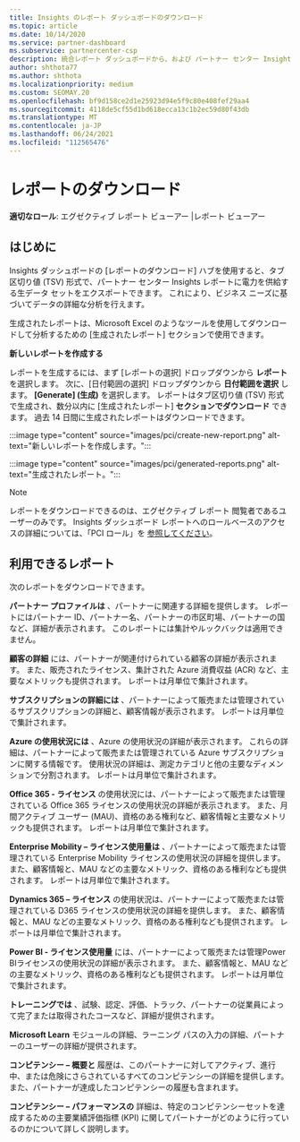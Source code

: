 ```yaml
---
title: Insights のレポート ダッシュボードのダウンロード
ms.topic: article
ms.date: 10/14/2020
ms.service: partner-dashboard
ms.subservice: partnercenter-csp
description: 統合レポート ダッシュボードから、および パートナー センター Insights レポートからデータをダウンロードおよびエクスポートするパートナー センターについて学習します。
author: shthota77
ms.author: shthota
ms.localizationpriority: medium
ms.custom: SEOMAY.20
ms.openlocfilehash: bf9d158ce2d1e25923d94e5f9c80e408fef29aa4
ms.sourcegitcommit: 4118de5cf55d1bd618ecca13c1b2ec59d80f43db
ms.translationtype: MT
ms.contentlocale: ja-JP
ms.lasthandoff: 06/24/2021
ms.locfileid: "112565476"
---
```

# <a name="download-reports"></a>レポートのダウンロード

**適切なロール**: エグゼクティブ レポート ビューアー |レポート ビューアー

## <a name="introduction"></a>はじめに

Insights ダッシュボードの [レポートのダウンロード] ハブを使用すると、タブ区切り値 (TSV) 形式で、パートナー センター Insights レポートに電力を供給する生データ セットをエクスポートできます。 これにより、ビジネス ニーズに基づいてデータの詳細な分析を行えます。

生成されたレポートは、Microsoft Excel のようなツールを使用してダウンロードして分析するための [生成されたレポート] セクションで使用できます。

**新しいレポートを作成する**

レポートを生成するには、まず [レポートの選択] ドロップダウンから **レポート** を選択します。 次に、[日付範囲の選択] ドロップダウンから **日付範囲を選択** します。 **[Generate] \(生成)** を選択します。 レポートはタブ区切り値 (TSV) 形式で生成され、数分以内に [生成されたレポート] **セクションでダウンロード** できます。 過去 14 日間に生成されたレポートはダウンロードできます。

:::image type="content" source="images/pci/create-new-report.png" alt-text="新しいレポートを作成します。":::

:::image type="content" source="images/pci/generated-reports.png" alt-text="生成されたレポート。":::

>[!NOTE] 
>レポートをダウンロードできるのは、エグゼクティブ レポート 閲覧者であるユーザーのみです。 Insights ダッシュボード レポートへのロールベースのアクセスの詳細については、「PCI ロール」を [参照してください](pci-roles.md)。 

## <a name="available-reports"></a>利用できるレポート

次のレポートをダウンロードできます。

**パートナー プロファイルは** 、パートナーに関連する詳細を提供します。 レポートにはパートナー ID、パートナー名、パートナーの市区町場、パートナーの国など、詳細が表示されます。 このレポートには集計やルックバックは適用できません。

**顧客の詳細** には、パートナーが関連付けられている顧客の詳細が表示されます。 また、販売されたライセンス、集計された Azure 消費収益 (ACR) など、主要なメトリックも提供されます。 レポートは月単位で集計されます。

**サブスクリプションの詳細には** 、パートナーによって販売または管理されているサブスクリプションの詳細と、顧客情報が表示されます。 レポートは月単位で集計されます。

**Azure の使用状況には** 、Azure の使用状況の詳細が表示されます。 これらの詳細は、パートナーによって販売または管理されている Azure サブスクリプションに関する情報です。 使用状況の詳細は、測定カテゴリと他の主要なディメンションで分割されます。 レポートは月単位で集計されます。

**Office 365 - ライセンス** の使用状況には、パートナーによって販売または管理されている Office 365 ライセンスの使用状況の詳細が表示されます。 また、月間アクティブ ユーザー (MAU)、資格のある権利など、顧客情報と主要なメトリックも提供されます。 レポートは月単位で集計されます。

**Enterprise Mobility – ライセンス使用量は**  、パートナーによって販売または管理されている Enterprise Mobility ライセンスの使用状況の詳細を提供します。 また、顧客情報と、MAU などの主要なメトリック、資格のある権利なども提供されます。 レポートは月単位で集計されます。

**Dynamics 365 – ライセンス** の使用状況は、パートナーによって販売または管理されている D365 ライセンスの使用状況の詳細を提供します。 また、顧客情報と、MAU などの主要なメトリック、資格のある権利なども提供されます。 レポートは月単位で集計されます。

**Power BI - ライセンス使用量** には、パートナーによって販売または管理Power BIライセンスの使用状況の詳細が表示されます。 また、顧客情報と、MAU などの主要なメトリック、資格のある権利なども提供されます。 レポートは月単位で集計されます。

**トレーニングでは** 、試験、認定、評価、トラック、パートナーの従業員によって完了または取得されたコースなど、詳細が提供されます。

**Microsoft Learn** モジュールの詳細、ラーニング パスの入力の詳細、パートナーのユーザーの詳細が提供されます。

**コンピテンシー – 概要と** 履歴は、このパートナーに対してアクティブ、進行中、または危険にさらされているすべてのコンピテンシーの詳細を提供します。 また、パートナーが達成したコンピテンシーの履歴も含まれます。

**コンピテンシー – パフォーマンスの** 詳細は、特定のコンピテンシーセットを達成するための主要業績評価指標 (KPI) に関してパートナーがどのように行っているのかについて詳しく説明します。

